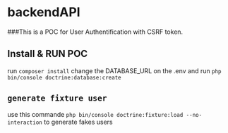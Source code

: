 # backendAPI

###This is a POC for User Authentification with CSRF token.

## Install & RUN POC
run `composer install`
change the DATABASE_URL on the .env and run
 `php bin/console doctrine:database:create`

## `generate fixture user`
use this commande `php bin/console doctrine:fixture:load --no-interaction`
to generate fakes users
